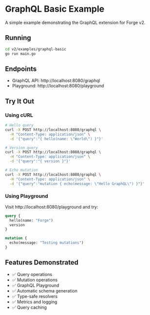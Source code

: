 # GraphQL Basic Example

A simple example demonstrating the GraphQL extension for Forge v2.

## Running

```bash
cd v2/examples/graphql-basic
go run main.go
```

## Endpoints

- GraphQL API: http://localhost:8080/graphql
- Playground: http://localhost:8080/playground

## Try It Out

### Using cURL

```bash
# Hello query
curl -X POST http://localhost:8080/graphql \
  -H "Content-Type: application/json" \
  -d '{"query":"{ hello(name: \"World\") }"}'

# Version query
curl -X POST http://localhost:8080/graphql \
  -H "Content-Type: application/json" \
  -d '{"query":"{ version }"}'

# Echo mutation
curl -X POST http://localhost:8080/graphql \
  -H "Content-Type: application/json" \
  -d '{"query":"mutation { echo(message: \"Hello GraphQL\") }"}'
```

### Using Playground

Visit http://localhost:8080/playground and try:

```graphql
query {
  hello(name: "Forge")
  version
}

mutation {
  echo(message: "Testing mutations")
}
```

## Features Demonstrated

- ✅ Query operations
- ✅ Mutation operations
- ✅ GraphQL Playground
- ✅ Automatic schema generation
- ✅ Type-safe resolvers
- ✅ Metrics and logging
- ✅ Query caching

